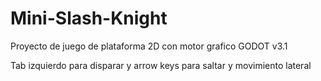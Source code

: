 # Mini-Slash-Knight
Proyecto de juego de plataforma 2D con motor grafico GODOT v3.1

Tab izquierdo para disparar y arrow keys para saltar y movimiento lateral
